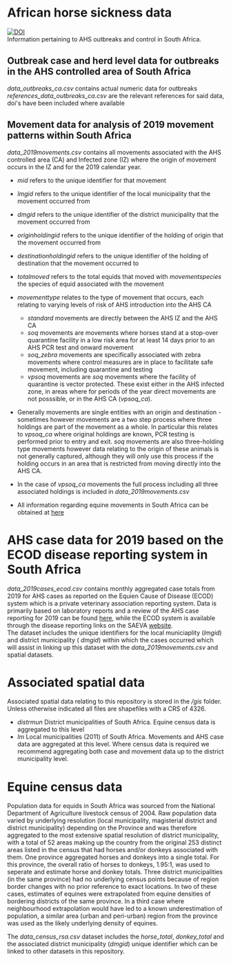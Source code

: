 # African horse sickness data  
[![DOI](https://zenodo.org/badge/295426173.svg)](https://zenodo.org/badge/latestdoi/295426173)  
Information pertaining to AHS outbreaks and control in South Africa.

## Outbreak case and herd level data for outbreaks in the AHS controlled area of South Africa 
*data_outbreaks_ca.csv* contains actual numeric data for outbreaks  
*references_data_outbreaks_ca.csv* are the relevant references for said data, doi's have been included where available  

## Movement data for analysis of 2019 movement patterns within South Africa  
*data_2019movements.csv* contains all movements associated with the AHS controlled area (CA) and Infected zone (IZ) where the origin of movement occurs in the IZ and for the 2019 calendar year. 
  * _mid_ refers to the unique identifier for that movement
  * _lmgid_ refers to the unique identifier of the local municipality that the movement occurred from
  * _dmgid_ refers to the unique identifier of the district municipality that the movement occurred from
  * _originholdingid_ refers to the unique identifier of the holding of origin that the movement occurred from
  * _destinationholdingid_ refers to the unique identifier of the holding of destination that the movement occurred to
  * _totalmoved_ refers to the total equids that moved with _movementspecies_ the species of equid associated with the movement
  * _movementtype_ relates to the type of movement that occurs, each relating to varying levels of risk of AHS introduction into the AHS CA
    * _standard_ movements are directly between the AHS IZ and the AHS CA
    * _soq_ movements are movements where horses stand at a stop-over quarantine facility in a low risk area for at least 14 days prior to an AHS PCR test and onward movement
    * _soq_zebra_ movements are specifically associated with zebra movements where control measures are in place to facilitate safe movement, including quarantine and testing
    * _vpsoq_ movements are _soq_ movements where the facility of quarantine is vector protected. These exist either in the AHS infected zone, in areas where for periods of the year direct movements are not posssible, or in the AHS CA (_vpsoq_ca_).
  
  * Generally movements are single entities with an origin and destination - sometimes however movements are a two step process where three holdings are part of the movement as a whole. In particular this relates to _vpsoq_ca_ where original holdings are known, PCR testing is performed prior to entry and exit. _soq_ movements are also three-holding type movements however data relating to the origin of these animals is not generally captured, although they will only use this process if the holding occurs in an area that is restricted from moving directly into the AHS CA.
  * In the case of _vpsoq_ca_ movements the full process including all three associated holdings is included in *data_2019movements.csv* 
  
  * All information regarding equine movements in South Africa can be obtained at [here](https://www.myhorse.org.za/ahsvpn/)

# AHS case data for 2019 based on the ECOD disease reporting system in South Africa
*data_2019cases_ecod.csv* contains monthly aggregated case totals from 2019 for AHS cases as reported on the Equien Cause of Disease (ECOD) system which is a private veterinary association reporting system. Data is primarily based on laboratory reports and a review of the AHS case reporting for 2019 can be found [here](http://jdata.co.za/myhorse/documents/infographics/Reports/2019%20General%20AHS%20surveillance%20and%20testing%20report.pdf), while the ECOD system is available through the disease reporting links on the SAEVA [website](www.saeva.co.za).  
The dataset includes the unique identifiers for the local municiaplity (_lmgid_) and district municipality ( _dmgid_) within which the cases occurred which will assist in linking up this dataset with the *data_2019movements.csv* and spatial datasets. 

# Associated spatial data  
Associated spatial data relating to this repository is stored in the _/gis_ folder. Unless otherwise indicated all files are shapefiles with a CRS of 4326.  
  * _distrmun_ District municipalities of South Africa. Equine census data is aggregated to this level
  * _lm_ Local municipalities (2011) of South Africa. Movements and AHS case data are aggregated at this level. Where census data is required we recommend aggregating both case and movement data up to the district municipality level.  
  
# Equine census data  
Population data for equids in South Africa was sourced from the National Department of Agriculture livestock census of 2004. Raw population data varied by underlying resolution (local municipality, magisterial district and district municipality) depending on the Province and was therefore aggregated to the most extensive spatial resolution of district municipality, with a total of 52 areas making up the country from the original 253 distinct areas listed in the census that had horses and/or donkeys associated with them. One province aggregated horses and donkeys into a single total. For this province, the overall ratio of horses to donkeys, 1.95:1, was used to seperate and estimate horse and donkey totals. Three district municipalities (in the same province) had no underlying census points because of region border changes with no prior reference to exact locations. In two of these cases, estimates of equines were extrapolated from equine densities of bordering districts of the same province. In a third case where neighbourhood extrapolation would have led to a known underestimation of population, a similar area (urban and peri-urban) region from the province was used as the likely underlying density of equines.  

The *data_census_rsa.csv* dataset includes the *horse_total*, *donkey_total* and the associated district municipality (_dmgid_) unique identifier which can be linked to other datasets in this repository.
